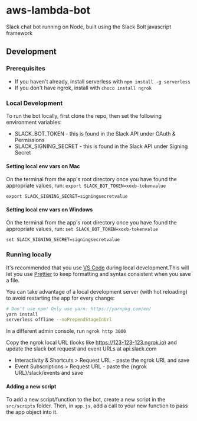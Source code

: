 # aws-lambda-bot

Slack chat bot running on Node, built using the Slack Bolt javascript framework

## Development

### Prerequisites
- If you haven't already, install serverless with `npm install -g serverless`
- If you don't have ngrok, install with `choco install ngrok`


### Local Development

To run the bot locally, first clone the repo, then set the following environment variables:
- SLACK_BOT_TOKEN - this is found in the Slack API under OAuth & Permissions
- SLACK_SIGNING_SECRET - this is found in the Slack API under Signing Secret

#### Setting local env vars on Mac

On the terminal from the app's root directory once you have found the appropriate values, run:
`export SLACK_BOT_TOKEN=xoxb-tokenvalue`

`export SLACK_SIGNING_SECRET=signingsecretvalue`

#### Setting local env vars on Windows
On the terminal from the app's root directory once you have found the appropriate values, run:
`set SLACK_BOT_TOKEN=xoxb-tokenvalue`

`set SLACK_SIGNING_SECRET=signingsecretvalue`

### Running locally

It's recommended that you use [VS Code](https://code.visualstudio.com/) during local development.This will let you use [Prettier](https://prettier.io/) to keep formatting and syntax consistent when you save a file.

You can take advantage of a local development server (with hot reloading) to avoid restarting the app for every change:

```sh
# Don't use npm! Only use yarn: https://yarnpkg.com/en/
yarn install
serverless offline --noPrependStageInUrl
```

In a different admin console, run `ngrok http 3000`

Copy the ngrok local URL (looks like https://123-123-123.ngrok.io) and update the slack bot request and event URLs at api.slack.com
- Interactivity & Shortcuts > Request URL - paste the ngrok URL and save
- Event Subscriptions > Request URL - paste the {ngrok URL}/slack/events and save

#### Adding a new script
To add a new script/function to the bot, create a new script in the `src/scripts` folder. Then, in `app.js`, add a call to your new function to pass the app object into it.
